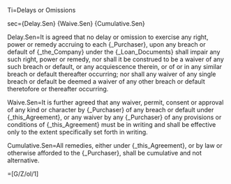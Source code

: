 Ti=Delays or Omissions

sec={Delay.Sen} {Waive.Sen} {Cumulative.Sen}

Delay.Sen=It is agreed that no delay or omission to exercise any right, power or remedy accruing to each {_Purchaser}, upon any breach or default of {_the_Company} under the {_Loan_Documents} shall impair any such right, power or remedy, nor shall it be construed to be a waiver of any such breach or default, or any acquiescence therein, or of or in any similar breach or default thereafter occurring; nor shall any waiver of any single breach or default be deemed a waiver of any other breach or default theretofore or thereafter occurring.

Waive.Sen=It is further agreed that any waiver, permit, consent or approval of any kind or character by {_Purchaser} of any breach or default under {_this_Agreement}, or any waiver by any {_Purchaser} of any provisions or conditions of {_this_Agreement} must be in writing and shall be effective only to the extent specifically set forth in writing.

Cumulative.Sen=All remedies, either under {_this_Agreement}, or by law or otherwise afforded to the {_Purchaser}, shall be cumulative and not alternative.

=[G/Z/ol/1]
